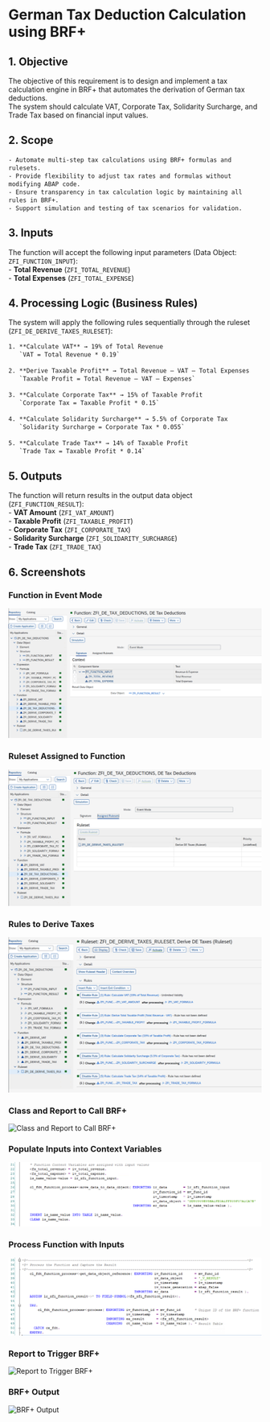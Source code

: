 # German Tax Deduction Calculation using BRF+

## 1. Objective  
The objective of this requirement is to design and implement a tax calculation engine in BRF+ that automates the derivation of German tax deductions.  
The system should calculate VAT, Corporate Tax, Solidarity Surcharge, and Trade Tax based on financial input values.  

## 2. Scope  
    - Automate multi-step tax calculations using BRF+ formulas and rulesets.  
    - Provide flexibility to adjust tax rates and formulas without modifying ABAP code.  
    - Ensure transparency in tax calculation logic by maintaining all rules in BRF+.  
    - Support simulation and testing of tax scenarios for validation.  

## 3. Inputs  
The function will accept the following input parameters (Data Object: `ZFI_FUNCTION_INPUT`):  
    - **Total Revenue** (`ZFI_TOTAL_REVENUE`)  
    - **Total Expenses** (`ZFI_TOTAL_EXPENSE`)  

## 4. Processing Logic (Business Rules)  
The system will apply the following rules sequentially through the ruleset (`ZFI_DE_DERIVE_TAXES_RULESET`):  

    1. **Calculate VAT** → 19% of Total Revenue  
       `VAT = Total Revenue * 0.19`  
    
    2. **Derive Taxable Profit** → Total Revenue – VAT – Total Expenses  
       `Taxable Profit = Total Revenue – VAT – Expenses`  
    
    3. **Calculate Corporate Tax** → 15% of Taxable Profit  
       `Corporate Tax = Taxable Profit * 0.15`  
    
    4. **Calculate Solidarity Surcharge** → 5.5% of Corporate Tax  
       `Solidarity Surcharge = Corporate Tax * 0.055`  
    
    5. **Calculate Trade Tax** → 14% of Taxable Profit  
       `Trade Tax = Taxable Profit * 0.14`  

## 5. Outputs  
The function will return results in the output data object (`ZFI_FUNCTION_RESULT`):  
    - **VAT Amount** (`ZFI_VAT_AMOUNT`)  
    - **Taxable Profit** (`ZFI_TAXABLE_PROFIT`)  
    - **Corporate Tax** (`ZFI_CORPORATE_TAX`)  
    - **Solidarity Surcharge** (`ZFI_SOLIDARITY_SURCHARGE`)  
    - **Trade Tax** (`ZFI_TRADE_TAX`)  

## 6. Screenshots  

### Function in Event Mode  
![Function in Event Mode](images/1_Function_in_event_mode.png)  

### Ruleset Assigned to Function  
![Ruleset Assigned to Function](images/2_Ruleset_assigned_to_function.png)  

### Rules to Derive Taxes  
![Rules to Derive Taxes](images/3_Rules_to_derive_taxes.png)  

### Class and Report to Call BRF+  
![Class and Report to Call BRF+](images/4_Class_and_report_to_call_BRF.png)

### Populate Inputs into Context Variables  
![Populate Inputs into Context Variables](images/5_Populate_inputs_into_context_variables.png)  

### Process Function with Inputs  
![Process Function with Inputs](images/6_Process_function_with_inputs.png)  

### Report to Trigger BRF+  
![Report to Trigger BRF+](images/7_Report_to_trigger_BRF.png)  

### BRF+ Output  
![BRF+ Output](images/_Output.png)  

